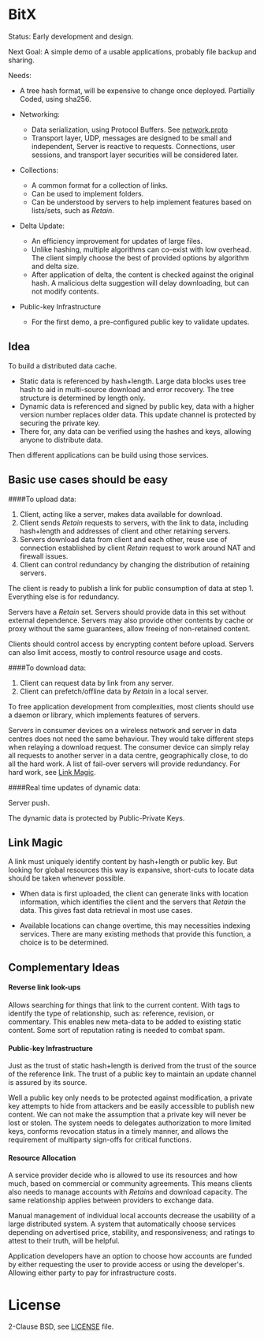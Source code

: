 BitX
========
Status: Early development and design.

Next Goal: A simple demo of a usable applications, probably file backup and sharing.

Needs:

* A tree hash format, will be expensive to change once deployed. Partially Coded, using sha256.

* Networking:
	* Data serialization, using Protocol Buffers. See [network.proto](src/network/network.proto)
	* Transport layer, UDP, messages are designed to be small and independent, Server is reactive to requests. Connections, user sessions, and transport layer securities will be considered later.

* Collections:
	* A common format for a collection of links.
	* Can be used to implement folders.
	* Can be understood by servers to help implement features based on lists/sets, such as *Retain*.

* Delta Update:
	* An efficiency improvement for updates of large files.
	* Unlike hashing, multiple algorithms can co-exist with low overhead. The client simply choose the best of provided options by algorithm and delta size.
	* After application of delta, the content is checked against the original hash. A malicious delta suggestion will delay downloading, but can not modify contents.

* Public-key Infrastructure
	* For the first demo, a pre-configured public key to validate updates.


Idea
-----

To build a distributed data cache.

* Static data is referenced by hash+length. Large data blocks uses tree hash to aid in multi-source download and error recovery. The tree structure is determined by length only.
* Dynamic data is referenced and signed by public key, data with a higher version number replaces older data. This update channel is protected by securing the private key.
* There for, any data can be verified using the hashes and keys, allowing anyone to distribute data.

Then different applications can be build using those services.


Basic use cases should be easy
----------

####To upload data:

1. Client, acting like a server, makes data available for download.
2. Client sends *Retain* requests to servers, with the link to data, including hash+length and addresses of client and other retaining servers.
3. Servers download data from client and each other, reuse use of connection established by client *Retain* request to work around NAT and firewall issues.
4. Client can control redundancy by changing the distribution of retaining servers.

The client is ready to publish a link for public consumption of data at step 1. Everything else is for redundancy.

Servers have a *Retain* set. Servers should provide data in this set without external dependence. Servers may also provide other contents by cache or proxy without the same guarantees, allow freeing of non-retained content.

Clients should control access by encrypting content before upload. Servers can also limit access, mostly to control resource usage and costs.


####To download data:

1. Client can request data by link from any server.
2. Client can prefetch/offline data by *Retain* in a local server.

To free application development from complexities, most clients should use a daemon or library, which implements features of servers.

Servers in consumer devices on a wireless network and server in data centres does not need the same behaviour. They would take different steps when relaying a download request. The consumer device can simply relay all requests to another server in a data centre, geographically close, to do all the hard work. A list of fail-over servers will provide redundancy. For hard work, see [Link Magic](#link-magic).


####Real time updates of dynamic data:

Server push.

The dynamic data is protected by Public-Private Keys. 


Link Magic<a name="link-magic"></a>
-------
A link must uniquely identify content by hash+length or public key.
But looking for global resources this way is expansive, short-cuts to locate data should be taken whenever possible.

* When data is first uploaded, the client can generate links with location information, which identifies the client and the servers that *Retain* the data. This gives fast data retrieval in most use cases.

* Available locations can change overtime, this may necessities indexing services. There are many existing methods that provide this function, a choice is to be determined.


Complementary Ideas
-----------

#### Reverse link look-ups
Allows searching for things that link to the current content. With tags to identify the type of relationship, such as: reference, revision, or commentary. This enables new meta-data to be added to existing static content. Some sort of reputation rating is needed to combat spam.

#### Public-key Infrastructure
Just as the trust of static hash+length is derived from the trust of the source of the reference link. The trust of a public key to maintain an update channel is assured by its source.

Well a public key only needs to be protected against modification, a private key attempts to hide from attackers and be easily accessible to publish new content. We can not make the assumption that a private key will never be lost or stolen. The system needs to delegates authorization to more limited keys, conforms revocation status in a timely manner, and allows the requirement of multiparty sign-offs for critical functions.

#### Resource Allocation
A service provider decide who is allowed to use its resources and how much, based on commercial or community agreements. This means clients also needs to manage accounts with *Retains* and download capacity. The same relationship applies between providers to exchange data.

Manual management of individual local accounts decrease the usability of a large distributed system. A system that automatically choose services depending on advertised price, stability, and responsiveness; and ratings to attest to their truth, will be helpful.

Application developers have an option to choose how accounts are funded by either requesting the user to provide access or using the developer's. Allowing either party to pay for infrastructure costs.



License
=====
2-Clause BSD, see [LICENSE](LICENSE) file.